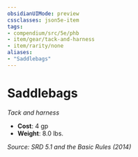 ```yaml
---
obsidianUIMode: preview
cssclasses: json5e-item
tags:
- compendium/src/5e/phb
- item/gear/tack-and-harness
- item/rarity/none
aliases: 
- "Saddlebags"
---
```

# Saddlebags
*Tack and harness*  

- **Cost**: 4 gp
- **Weight**: 8.0 lbs.

*Source: SRD 5.1 and the Basic Rules (2014)*